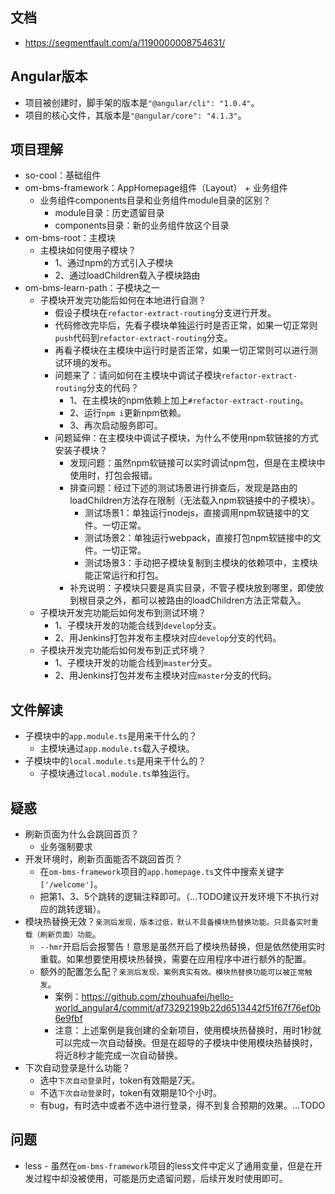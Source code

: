 ## 文档
* https://segmentfault.com/a/1190000008754631/

## Angular版本
* 项目被创建时，脚手架的版本是`"@angular/cli": "1.0.4"`。
* 项目的核心文件，其版本是`"@angular/core": "4.1.3"`。

## 项目理解
* so-cool：基础组件
* om-bms-framework：AppHomepage组件（Layout） + 业务组件
  - 业务组件components目录和业务组件module目录的区别？
    - module目录：历史遗留目录
    - components目录：新的业务组件放这个目录
* om-bms-root：主模块
  - 主模块如何使用子模块？
    - 1、通过npm的方式引入子模块
    - 2、通过loadChildren载入子模块路由
* om-bms-learn-path：子模块之一
  - 子模块开发完功能后如何在本地进行自测？
    - 假设子模块在`refactor-extract-routing`分支进行开发。
    - 代码修改完毕后，先看子模块单独运行时是否正常，如果一切正常则`push`代码到`refactor-extract-routing`分支。
    - 再看子模块在主模块中运行时是否正常，如果一切正常则可以进行测试环境的发布。
    - 问题来了：请问如何在主模块中调试子模块`refactor-extract-routing`分支的代码？
      - 1、在主模块的npm依赖上加上`#refactor-extract-routing`。
      - 2、运行`npm i`更新npm依赖。
      - 3、再次启动服务即可。
    - 问题延伸：在主模块中调试子模块，为什么不使用npm软链接的方式安装子模块？
      - 发现问题：虽然npm软链接可以实时调试npm包，但是在主模块中使用时，打包会报错。
      - 排查问题：经过下述的测试场景进行排查后，发现是路由的loadChildren方法存在限制（无法载入npm软链接中的子模块）。
        - 测试场景1：单独运行nodejs，直接调用npm软链接中的文件。一切正常。
        - 测试场景2：单独运行webpack，直接打包npm软链接中的文件。一切正常。
        - 测试场景3：手动把子模块复制到主模块的依赖项中，主模块能正常运行和打包。
      - 补充说明：子模块只要是真实目录，不管子模块放到哪里，即使放到根目录之外，都可以被路由的loadChildren方法正常载入。
  - 子模块开发完功能后如何发布到测试环境？
    - 1、子模块开发的功能合线到`develop`分支。
    - 2、用Jenkins打包并发布主模块对应`develop`分支的代码。
  - 子模块开发完功能后如何发布到正式环境？
    - 1、子模块开发的功能合线到`master`分支。
    - 2、用Jenkins打包并发布主模块对应`master`分支的代码。

## 文件解读
* 子模块中的`app.module.ts`是用来干什么的？
  - 主模块通过`app.module.ts`载入子模块。
* 子模块中的`local.module.ts`是用来干什么的？
  - 子模块通过`local.module.ts`单独运行。

## 疑惑
* 刷新页面为什么会跳回首页？
  - 业务强制要求
* 开发环境时，刷新页面能否不跳回首页？
  - 在`om-bms-framework`项目的`app.homepage.ts`文件中搜索关键字`['/welcome']`。
  - 把第1、3、5个跳转的逻辑注释即可。（...TODO建议开发环境下不执行对应的跳转逻辑）。
* 模块热替换无效？`亲测后发现，版本过低，默认不具备模块热替换功能。只具备实时重载（刷新页面）功能`。
  - `--hmr`开启后会报警告！意思是虽然开启了模块热替换，但是依然使用实时重载。如果想要使用模块热替换，需要在应用程序中进行额外的配置。
  - 额外的配置怎么配？`亲测后发现，案例真实有效。模块热替换功能可以被正常触发`。
    - 案例：https://github.com/zhouhuafei/hello-world_angular4/commit/af73292199b22d6513442f51f67f76ef0b6e9fbf
    - 注意：上述案例是我创建的全新项目，使用模块热替换时，用时1秒就可以完成一次自动替换。但是在超导的子模块中使用模块热替换时，将近8秒才能完成一次自动替换。
* 下次自动登录是什么功能？
  - 选中`下次自动登录`时，token有效期是7天。
  - 不选`下次自动登录`时，token有效期是10个小时。
  - 有bug，有时选中或者不选中进行登录，得不到复合预期的效果。...TODO

## 问题
* less - 虽然在`om-bms-framework`项目的less文件中定义了通用变量，但是在开发过程中却没被使用，可能是历史遗留问题，后续开发时使用即可。
